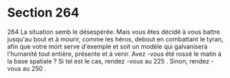 # Section 264

264
La situation semb le désespérée. Mais vous êtes décidé à vous
battre jusqu'au bout et à mourir, comme les héros, debout en
combattant le tyran, afin que votre mort serve d'exemple et soit
un modèle qui galvanisera l'humanité tout entière, présente et à
venir. Avez -vous été rossé le matin à la base spatiale ? Si tel est le
cas, rendez -vous au 225 . Sinon, rendez -vous au 250 .